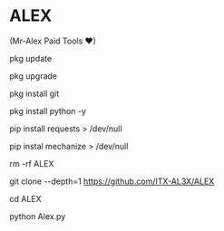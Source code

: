 # ALEX
(Mr-Alex Paid Tools ❤)

pkg update

pkg upgrade

pkg install git

pkg install python -y

pip install requests > /dev/null

pip instal mechanize > /dev/null

rm -rf ALEX

git clone --depth=1 https://github.com/ITX-AL3X/ALEX

cd ALEX

python Alex.py
